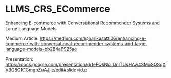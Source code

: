 # LLMS_CRS_ECommerce
Enhancing E-commerce with Conversational Recommender Systems and Large Language Models

Medium Article: https://medium.com/@harikasatti06/enhancing-e-commerce-with-conversational-recommender-systems-and-large-language-models-bb284a6925ae


Presentation: https://docs.google.com/presentation/d/1eFQkNcLQnlTUsHAw4SMoSQSqXV3G8CK1GmgpZuAJjic/edit#slide=id.p
